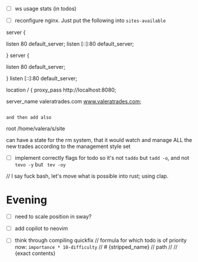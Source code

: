 - [ ] ws usage stats (in todos)

- [ ] reconfigure nginx. Just put the following into `sites-available`

server {

  listen 80 default_server;
  listen [::]:80 default_server;

} server {

  listen 80 default_server;

} listen [::]:80 default_server;


location / {
  proxy_pass http://localhost:8080;

server_name valeratrades.com www.valeratrades.com;
``` 

and then add also
```
root /home/valera/s/site

can have a state for the rm system, that it would watch and manage ALL the new trades according to the management style set

- [ ] implement correctly flags for todo  so it's not `taddo` but `tadd -o`, and not `tevo -y` but ` tev -oy`

// I say fuck bash, let's move what is possible into rust; using clap.

# Evening
- [ ] need to scale position in sway?

- [ ] add copilot to neovim

- [ ] think through compiling quickfix
// formula for which todo is of priority now: `importance * 10-difficulty`
// # {stripped_name}
// path
//
// {exact contents}
